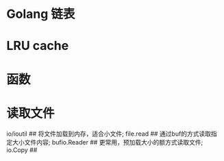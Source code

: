 # Golang 链表

# LRU cache
# 函数

# 读取文件
io/ioutil    ## 将文件加载到内存，适合小文件;
file.read    ## 通过buf的方式读取指定大小文件内容;
bufio.Reader ## 更常用，预加载大小的额方式读取文件;
io.Copy      ##
